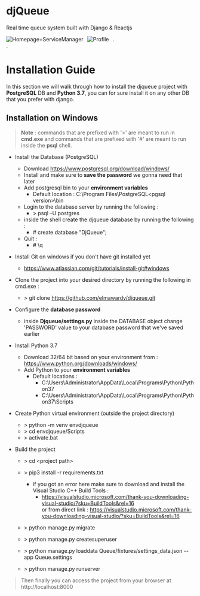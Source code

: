 # djQueue
Real time queue system built with Django & Reactjs

<img src="https://i.ibb.co/t2r0MMM/djqueue1.png"
     alt="Homepage+ServiceManager"
     style="float: left; margin-right: 10px;" />

<img src="https://i.ibb.co/JnfnwKJ/djqueue0.png"
     alt="Profile"
     style="float: left; margin-right: 10px;" />


.  
.



# **Installation Guide**
In this section we will walk through how to install the djqueue project with **PostgreSQL** DB and **Python 3.7**, you can for sure install it on any other DB that you prefer with django.

## Installation on Windows

> **Note** : commands that are prefixed with '>' are meant to run in **cmd.exe** and commands that are prefixed with '#' are meant to run inside the **psql** shell.

- Install the Database (PostgreSQL)
    - Download https://www.postgresql.org/download/windows/ 
    - Install and make sure to **save the password** we gonna need that later 
    - Add postgresql bin to your **environment variables**
        - Default location : C:\Program Files\PostgreSQL\<pgsql version>\bin
    - Login to the database server by running the following  :
        - \> psql –U postgres
    - inside the shell create the djqueue database by running the following :
        - \# create database "DjQueue";
    - Quit : 
        - \# \q
- Install Git on windows if you don't have git installed yet
    - https://www.atlassian.com/git/tutorials/install-git#windows 
- Clone the project into your desired directory by running the following in cmd.exe :
    - \> git clone https://github.com/elmawardy/djqueue.git 
- Configure the **database password**
    - inside **Djqueue/settings.py** inside the DATABASE object change 'PASSWORD' value to your database password that we've saved earlier
- Install Python 3.7
    - Download 32/64 bit based on your environment from : https://www.python.org/downloads/windows/
    - Add Python to your **environment variables**
        - Default locations :
            - C:\Users\Administrator\AppData\Local\Programs\Python\Python37 
            - C:\Users\Administrator\AppData\Local\Programs\Python\Python37\Scripts 
- Create Python virtual environment (outside the project directory)
    - \> python -m venv envdjqueue
    - \> cd envdjqueue/Scripts
    - \> activate.bat

- Build the project
    - \> cd \<project path>
    - \> pip3 install -r requirements.txt
        - if you got an error here make sure to download and install the Visual Studio C++ Build Tools :
            - https://visualstudio.microsoft.com/thank-you-downloading-visual-studio/?sku=BuildTools&rel=16   
            or from direct link : https://visualstudio.microsoft.com/thank-you-downloading-visual-studio/?sku=BuildTools&rel=16
            

    - \> python manage.py migrate
    - \> python manage.py createsuperuser
    - \> python manage.py loaddata Queue/fixtures/settings_data.json --app Queue.settings
    - \> python manage.py runserver 



> Then finally you can access the project from your browser at http://localhost:8000